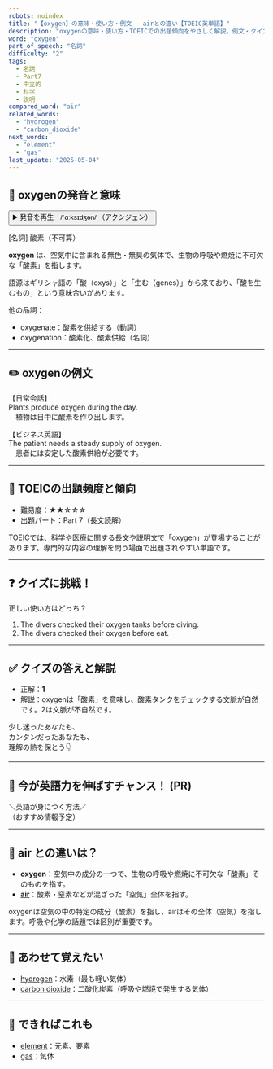 ```yaml
---
robots: noindex
title: "【oxygen】の意味・使い方・例文 ― airとの違い【TOEIC英単語】"
description: "oxygenの意味・使い方・TOEICでの出題傾向をやさしく解説。例文・クイズ付きでairとの違いもわかりやすく学べます。"
word: "oxygen"
part_of_speech: "名詞"
difficulty: "2"
tags:
  - 名詞
  - Part7
  - 中立的
  - 科学
  - 説明
compared_word: "air"
related_words:
  - "hydrogen"
  - "carbon_dioxide"
next_words:
  - "element"
  - "gas"
last_update: "2025-05-04"
---
```


## 🔰 oxygenの発音と意味

<button class="play-audio" onclick="playTTS('oxygen')">
  <span class="play-audio-main">
    ▶️ 発音を再生　/ˈɑːksɪdʒən/
  </span>
  <span class="play-audio-sub">
    （アクシジェン）
  </span>
</button>

[名詞] 酸素（不可算）

**oxygen** は、空気中に含まれる無色・無臭の気体で、生物の呼吸や燃焼に不可欠な「酸素」を指します。

語源はギリシャ語の「酸（oxys）」と「生む（genes）」から来ており、「酸を生むもの」という意味合いがあります。

他の品詞：  
- oxygenate：酸素を供給する（動詞）
- oxygenation：酸素化、酸素供給（名詞）

---

## ✏️ oxygenの例文

【日常会話】  
Plants produce oxygen during the day.  
　植物は日中に酸素を作り出します。

【ビジネス英語】  
The patient needs a steady supply of oxygen.  
　患者には安定した酸素供給が必要です。

---

## 🎯 TOEICの出題頻度と傾向

- 難易度：★★☆☆☆
- 出題パート：Part 7（長文読解）

TOEICでは、科学や医療に関する長文や説明文で「oxygen」が登場することがあります。専門的な内容の理解を問う場面で出題されやすい単語です。

---

## ❓ クイズに挑戦！

正しい使い方はどっち？

1. The divers checked their oxygen tanks before diving.  
2. The divers checked their oxygen before eat.

---

## ✅ クイズの答えと解説

- 正解：**1**
- 解説：oxygenは「酸素」を意味し、酸素タンクをチェックする文脈が自然です。2は文脈が不自然です。

少し迷ったあなたも、  
カンタンだったあなたも、  
理解の熱を保とう👇️

---

## 🚀 今が英語力を伸ばすチャンス！ (PR)

<div class="info-center">
＼英語が身につく方法／<br>  
（おすすめ情報予定）
</div>

---

## 🤔  air との違いは？

- **oxygen**：空気中の成分の一つで、生物の呼吸や燃焼に不可欠な「酸素」そのものを指す。
- **[air](/word/air/)**：酸素・窒素などが混ざった「空気」全体を指す。

oxygenは空気の中の特定の成分（酸素）を指し、airはその全体（空気）を指します。呼吸や化学の話題では区別が重要です。

---

## 🧩 あわせて覚えたい

- [hydrogen](/word/hydrogen/)：水素（最も軽い気体）
- [carbon dioxide](/word/carbon_dioxide/)：二酸化炭素（呼吸や燃焼で発生する気体）

---

## 📖 できればこれも

- [element](/word/element/)：元素、要素
- [gas](/word/gas/)：気体

<!-- cvid: aid46_bid00 -->
